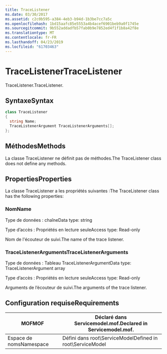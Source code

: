 ```yaml
---
title: TraceListener
ms.date: 03/30/2017
ms.assetid: c2c0b595-a384-4eb3-b94d-1b3be7cc7a5c
ms.openlocfilehash: 1bd15aafc85e5553a4b4acef6901beb9a0f1745e
ms.sourcegitcommit: 9b552addadfb57fab0b9e7852ed4f1f1b8a42f8e
ms.translationtype: MT
ms.contentlocale: fr-FR
ms.lasthandoff: 04/23/2019
ms.locfileid: "61703463"
---
```

# <a name="tracelistener"></a><span data-ttu-id="7ef19-102">TraceListener</span><span class="sxs-lookup"><span data-stu-id="7ef19-102">TraceListener</span></span>
<span data-ttu-id="7ef19-103">TraceListener.</span><span class="sxs-lookup"><span data-stu-id="7ef19-103">TraceListener.</span></span>  
  
## <a name="syntax"></a><span data-ttu-id="7ef19-104">Syntaxe</span><span class="sxs-lookup"><span data-stu-id="7ef19-104">Syntax</span></span>  
  
```csharp
class TraceListener  
{  
  string Name;  
  TraceListenerArgument TraceListenerArguments[];  
};  
```  
  
## <a name="methods"></a><span data-ttu-id="7ef19-105">Méthodes</span><span class="sxs-lookup"><span data-stu-id="7ef19-105">Methods</span></span>  
 <span data-ttu-id="7ef19-106">La classe TraceListener ne définit pas de méthodes.</span><span class="sxs-lookup"><span data-stu-id="7ef19-106">The TraceListener class does not define any methods.</span></span>  
  
## <a name="properties"></a><span data-ttu-id="7ef19-107">Properties</span><span class="sxs-lookup"><span data-stu-id="7ef19-107">Properties</span></span>  
 <span data-ttu-id="7ef19-108">La classe TraceListener a les propriétés suivantes :</span><span class="sxs-lookup"><span data-stu-id="7ef19-108">The TraceListener class has the following properties:</span></span>  
  
### <a name="name"></a><span data-ttu-id="7ef19-109">Nom</span><span class="sxs-lookup"><span data-stu-id="7ef19-109">Name</span></span>  
 <span data-ttu-id="7ef19-110">Type de données : chaîne</span><span class="sxs-lookup"><span data-stu-id="7ef19-110">Data type: string</span></span>  
  
 <span data-ttu-id="7ef19-111">Type d’accès : Propriétés en lecture seule</span><span class="sxs-lookup"><span data-stu-id="7ef19-111">Access type: Read-only</span></span>  
  
 <span data-ttu-id="7ef19-112">Nom de l'écouteur de suivi.</span><span class="sxs-lookup"><span data-stu-id="7ef19-112">The name of the trace listener.</span></span>  
  
### <a name="tracelistenerarguments"></a><span data-ttu-id="7ef19-113">TraceListenerArguments</span><span class="sxs-lookup"><span data-stu-id="7ef19-113">TraceListenerArguments</span></span>  
 <span data-ttu-id="7ef19-114">Type de données : Tableau TraceListenerArgument</span><span class="sxs-lookup"><span data-stu-id="7ef19-114">Data type: TraceListenerArgument array</span></span>  
  
 <span data-ttu-id="7ef19-115">Type d’accès : Propriétés en lecture seule</span><span class="sxs-lookup"><span data-stu-id="7ef19-115">Access type: Read-only</span></span>  
  
 <span data-ttu-id="7ef19-116">Arguments de l’écouteur de suivi.</span><span class="sxs-lookup"><span data-stu-id="7ef19-116">The arguments of the trace listener.</span></span>  
  
## <a name="requirements"></a><span data-ttu-id="7ef19-117">Configuration requise</span><span class="sxs-lookup"><span data-stu-id="7ef19-117">Requirements</span></span>  
  
|<span data-ttu-id="7ef19-118">MOF</span><span class="sxs-lookup"><span data-stu-id="7ef19-118">MOF</span></span>|<span data-ttu-id="7ef19-119">Déclaré dans Servicemodel.mof.</span><span class="sxs-lookup"><span data-stu-id="7ef19-119">Declared in Servicemodel.mof.</span></span>|  
|---------|-----------------------------------|  
|<span data-ttu-id="7ef19-120">Espace de noms</span><span class="sxs-lookup"><span data-stu-id="7ef19-120">Namespace</span></span>|<span data-ttu-id="7ef19-121">Défini dans root\ServiceModel</span><span class="sxs-lookup"><span data-stu-id="7ef19-121">Defined in root\ServiceModel</span></span>|
